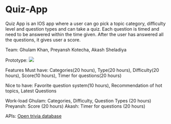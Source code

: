 # Quiz-App
Quiz App is an IOS app where a user can go pick a topic category, difficulty level and question types and can take a quiz. Each question is timed and need to be answered within the time given. After the user has answered all the questions, it gives user a score.

Team: 
Ghulam Khan,
Preyansh Kotecha,
Akash Sheladiya 


Prototype: 
<img src="https://i.imgur.com/iV2qPw4.png">

 
Features
Must have:
Categories(20 hours), Type(20 hours), Difficulty(20 hours),
Score(10 hours),
Timer for questions(20 hours)

Nice to have:
Favorite question system(10 hours),
Recommendation of hot topics,
Latest Questions 



Work-load
Ghulam:
Categories, Difficulty, Question Types (20 hours)
Preyansh:
Score (20 hours)
Akash:
Timer for questions (20 hours)


APIs:
<a href="https://opentdb.com/">Open trivia database </a>

 
 
 














